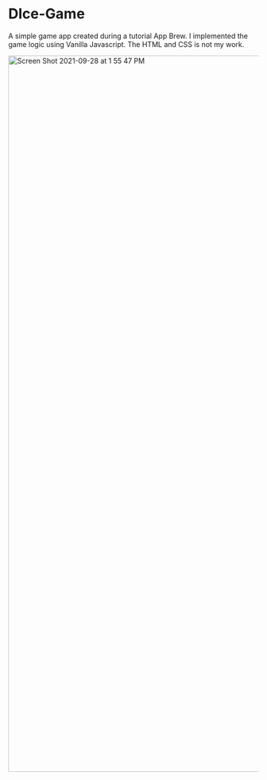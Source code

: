 # DIce-Game

A simple game app created during a tutorial App Brew. I implemented the game logic using Vanilla Javascript. The HTML and CSS is not my work. 




<img width="1440" alt="Screen Shot 2021-09-28 at 1 55 47 PM" src="https://user-images.githubusercontent.com/86538958/135140281-b6c98463-dbba-481d-a7d1-c18ba220e390.png">
